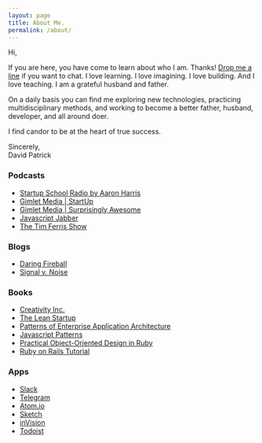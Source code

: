 ```yaml
---
layout: page
title: About Me.
permalink: /about/
---
```


Hi,

If you are here, you have come to learn about who I am.  Thanks!  [Drop me a line](mailto:davidwalterpatrick@gmail.com) if you want to chat.  I love learning.  I love imagining.  I love building.  And I love teaching. I am a grateful husband and father.

On a daily basis you can find me exploring new technologies, practicing multidisciplinary methods, and working to become a better father, husband, developer, and all around doer.   

I find candor to be at the heart of true success.  

Sincerely,  
David Patrick

### Podcasts
  - [Startup School Radio by Aaron Harris](https://soundcloud.com/akharris) 
  - [Gimlet Media \| StartUp](https://gimletmedia.com/show/startup/)
  - [Gimlet Media \| Surprisingly Awesome](https://gimletmedia.com/show/surprisingly-awesome/)
  - [Javascript Jabber](https://devchat.tv/js-jabber/)
  - [The Tim Ferris Show](https://soundcloud.com/tim-ferriss)

### Blogs
  - [Daring Fireball](https://daringfireball.net/)
  - [Signal v. Noise](https://signalvnoise.com)

### Books
  - [Creativity Inc.](http://www.amazon.com/gp/product/B00FUZQYBO/ref=dp-kindle-redirect?ie=UTF8&btkr=1)
  - [The Lean Startup](http://theleanstartup.com/book)
  - [Patterns of Enterprise Application Architecture](http://www.amazon.com/Patterns-Enterprise-Application-Architecture-Martin/dp/0321127420/ref=sr_1_6?s=books&ie=UTF8&qid=1450853182&sr=1-6&keywords=design+patterns)
  - [Javascript Patterns](http://www.amazon.com/JavaScript-Patterns-Stoyan-Stefanov/dp/0596806752/ref=pd_bxgy_14_img_2?ie=UTF8&refRID=0J81A3QP8EDAA2QCZM04)
  - [Practical Object-Oriented Design in Ruby](http://www.amazon.com/Practical-Object-Oriented-Design-Ruby-Addison-Wesley/dp/0321721330/ref=pd_sim_14_2?ie=UTF8&dpID=51U-Wi%2BkYvL&dpSrc=sims&preST=_AC_UL160_SR107%2C160_&refRID=048FVBZY214P3Z2ZXCHY)
  - [Ruby on Rails Tutorial](http://www.amazon.com/Ruby-Rails-Tutorial-Addison-Wesley-Professional/dp/0134077709/ref=sr_1_1?s=books&ie=UTF8&qid=1450853242&sr=1-1&keywords=rails+tutorial)

### Apps
  - [Slack](https://slack.com/)
  - [Telegram](https://telegram.org)
  - [Atom.io](https://atom.io/)
  - [Sketch](https://www.sketchapp.com/)
  - [inVision](http://www.invisionapp.com/)
  - [Todoist](https://todoist.com/)